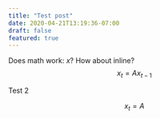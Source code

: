 ```yaml
---
title: "Test post"
date: 2020-04-21T13:19:36-07:00
draft: false
featured: true
---
```


Does math work: $x$? How about inline?
$$ x_t = A x_{t-1} $$

Test 2

$$
x_t = A
$$
